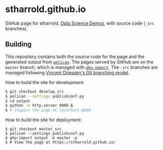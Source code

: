 # stharrold.github.io

GitHub page for stharrold, [Data Science Demos](https://stharrold.github.io), with source code (`_src` branches).  

## Building

This repository contains both the source code for the page and the generated output from [`pelican`](http://blog.getpelican.com/). The pages served by GitHub are on the `master` branch, which is managed with [`ghp-import`](https://pypi.python.org/pypi/ghp-import). The `_src` branches are managed following [Vincent Driessen's Git branching model](http://nvie.com/posts/a-successful-git-branching-model/).

How to build the site for development:
```bash
$ git checkout develop_src
$ pelican --settings publishconf.py
$ cd output
$ python -m http.server 8000 &
$ # Inspect the page at localhost:8000
```

How to build the site for deployment:
```
$ git checkout master_src
$ pelican --settings publishconf.py
$ ghp-import output -b master -p
$ # View the page at https://stharrold.github.io/
```
